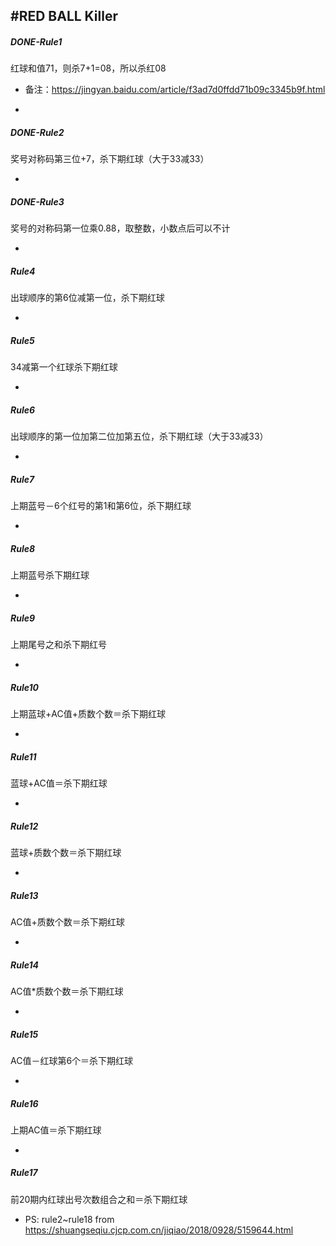 #RED BALL Killer
---

##### DONE-Rule1  
红球和值71，则杀7+1=08，所以杀红08

* 备注：<https://jingyan.baidu.com/article/f3ad7d0ffdd71b09c3345b9f.html>

-
##### DONE-Rule2
奖号对称码第三位+7，杀下期红球（大于33减33）

-
##### DONE-Rule3
奖号的对称码第一位乘0.88，取整数，小数点后可以不计

-
##### Rule4
出球顺序的第6位减第一位，杀下期红球

-
##### Rule5
34减第一个红球杀下期红球

-
##### Rule6
出球顺序的第一位加第二位加第五位，杀下期红球（大于33减33）

-
##### Rule7
上期蓝号－6个红号的第1和第6位，杀下期红球

-
##### Rule8
上期蓝号杀下期红球

-
##### Rule9
上期尾号之和杀下期红号

-
##### Rule10
上期蓝球+AC值+质数个数＝杀下期红球

-
##### Rule11
蓝球+AC值＝杀下期红球

-
##### Rule12
蓝球+质数个数＝杀下期红球

-
##### Rule13
AC值+质数个数＝杀下期红球

-
##### Rule14
AC值*质数个数＝杀下期红球

-
##### Rule15
AC值－红球第6个＝杀下期红球

-
##### Rule16
上期AC值＝杀下期红球

-
##### Rule17
前20期内红球出号次数组合之和＝杀下期红球

* PS: rule2~rule18 from <https://shuangseqiu.cjcp.com.cn/jiqiao/2018/0928/5159644.html>

